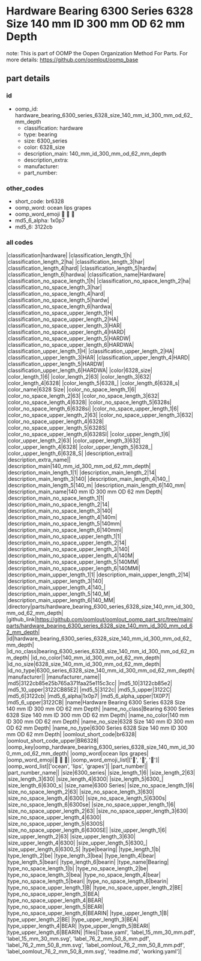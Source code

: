 # Hardware Bearing 6300 Series 6328 Size 140 mm ID 300 mm OD 62 mm Depth  

note: This is part of OOMP the Oopen Organization Method For Parts. For more details: https://github.com/oomlout/oomp_base

##  part details





### id
* oomp_id: hardware_bearing_6300_series_6328_size_140_mm_id_300_mm_od_62_mm_depth
  * classification: hardware
  * type: bearing
  * size: 6300_series
  * color: 6328_size
  * description_main: 140_mm_id_300_mm_od_62_mm_depth
  * description_extra: 
  * manufacturer: 
  * part_number: 

### other_codes
* short_code: br6328
* oomp_word: ocean lips grapes
* oomp_word_emoji :ocean: :lips: :grapes:
* md5_6_alpha: 1x0p7
* md5_6: 3122cb

### all codes 
|classification|hardware|
|classification_length_1|h|
|classification_length_2|ha|
|classification_length_3|har|
|classification_length_4|hard|
|classification_length_5|hardw|
|classification_length_6|hardwa|
|classification_name|Hardware|
|classification_no_space_length_1|h|
|classification_no_space_length_2|ha|
|classification_no_space_length_3|har|
|classification_no_space_length_4|hard|
|classification_no_space_length_5|hardw|
|classification_no_space_length_6|hardwa|
|classification_no_space_upper_length_1|H|
|classification_no_space_upper_length_2|HA|
|classification_no_space_upper_length_3|HAR|
|classification_no_space_upper_length_4|HARD|
|classification_no_space_upper_length_5|HARDW|
|classification_no_space_upper_length_6|HARDWA|
|classification_upper_length_1|H|
|classification_upper_length_2|HA|
|classification_upper_length_3|HAR|
|classification_upper_length_4|HARD|
|classification_upper_length_5|HARDW|
|classification_upper_length_6|HARDWA|
|color|6328_size|
|color_length_1|6|
|color_length_2|63|
|color_length_3|632|
|color_length_4|6328|
|color_length_5|6328_|
|color_length_6|6328_s|
|color_name|6328 Size|
|color_no_space_length_1|6|
|color_no_space_length_2|63|
|color_no_space_length_3|632|
|color_no_space_length_4|6328|
|color_no_space_length_5|6328s|
|color_no_space_length_6|6328si|
|color_no_space_upper_length_1|6|
|color_no_space_upper_length_2|63|
|color_no_space_upper_length_3|632|
|color_no_space_upper_length_4|6328|
|color_no_space_upper_length_5|6328S|
|color_no_space_upper_length_6|6328SI|
|color_upper_length_1|6|
|color_upper_length_2|63|
|color_upper_length_3|632|
|color_upper_length_4|6328|
|color_upper_length_5|6328_|
|color_upper_length_6|6328_S|
|description_extra||
|description_extra_name||
|description_main|140_mm_id_300_mm_od_62_mm_depth|
|description_main_length_1|1|
|description_main_length_2|14|
|description_main_length_3|140|
|description_main_length_4|140_|
|description_main_length_5|140_m|
|description_main_length_6|140_mm|
|description_main_name|140 mm ID 300 mm OD 62 mm Depth|
|description_main_no_space_length_1|1|
|description_main_no_space_length_2|14|
|description_main_no_space_length_3|140|
|description_main_no_space_length_4|140m|
|description_main_no_space_length_5|140mm|
|description_main_no_space_length_6|140mmi|
|description_main_no_space_upper_length_1|1|
|description_main_no_space_upper_length_2|14|
|description_main_no_space_upper_length_3|140|
|description_main_no_space_upper_length_4|140M|
|description_main_no_space_upper_length_5|140MM|
|description_main_no_space_upper_length_6|140MMI|
|description_main_upper_length_1|1|
|description_main_upper_length_2|14|
|description_main_upper_length_3|140|
|description_main_upper_length_4|140_|
|description_main_upper_length_5|140_M|
|description_main_upper_length_6|140_MM|
|directory|parts/hardware_bearing_6300_series_6328_size_140_mm_id_300_mm_od_62_mm_depth|
|github_link|https://github.com/oomlout/oomlout_oomp_part_src/tree/main/parts/hardware_bearing_6300_series_6328_size_140_mm_id_300_mm_od_62_mm_depth|
|id|hardware_bearing_6300_series_6328_size_140_mm_id_300_mm_od_62_mm_depth|
|id_no_class|bearing_6300_series_6328_size_140_mm_id_300_mm_od_62_mm_depth|
|id_no_color|140_mm_id_300_mm_od_62_mm_depth|
|id_no_size|6328_size_140_mm_id_300_mm_od_62_mm_depth|
|id_no_type|6300_series_6328_size_140_mm_id_300_mm_od_62_mm_depth|
|manufacturer||
|manufacturer_name||
|md5|3122cb85e25b765a371faa25e115c3cc|
|md5_10|3122cb85e2|
|md5_10_upper|3122CB85E2|
|md5_5|3122c|
|md5_5_upper|3122C|
|md5_6|3122cb|
|md5_6_alpha|1x0p7|
|md5_6_alpha_upper|1X0P7|
|md5_6_upper|3122CB|
|name|Hardware Bearing 6300 Series 6328 Size 140 mm ID 300 mm OD 62 mm Depth|
|name_no_class|Bearing 6300 Series 6328 Size 140 mm ID 300 mm OD 62 mm Depth|
|name_no_color|140 mm ID 300 mm OD 62 mm Depth|
|name_no_size|6328 Size 140 mm ID 300 mm OD 62 mm Depth|
|name_no_type|6300 Series 6328 Size 140 mm ID 300 mm OD 62 mm Depth|
|oomlout_short_code|br6328|
|oomlout_short_code_upper|BR6328|
|oomp_key|oomp_hardware_bearing_6300_series_6328_size_140_mm_id_300_mm_od_62_mm_depth|
|oomp_word|ocean lips grapes|
|oomp_word_emoji|:ocean: :lips: :grapes:|
|oomp_word_emoji_list|[':ocean:', ':lips:', ':grapes:']|
|oomp_word_list|['ocean', 'lips', 'grapes']|
|part_number||
|part_number_name||
|size|6300_series|
|size_length_1|6|
|size_length_2|63|
|size_length_3|630|
|size_length_4|6300|
|size_length_5|6300_|
|size_length_6|6300_s|
|size_name|6300 Series|
|size_no_space_length_1|6|
|size_no_space_length_2|63|
|size_no_space_length_3|630|
|size_no_space_length_4|6300|
|size_no_space_length_5|6300s|
|size_no_space_length_6|6300se|
|size_no_space_upper_length_1|6|
|size_no_space_upper_length_2|63|
|size_no_space_upper_length_3|630|
|size_no_space_upper_length_4|6300|
|size_no_space_upper_length_5|6300S|
|size_no_space_upper_length_6|6300SE|
|size_upper_length_1|6|
|size_upper_length_2|63|
|size_upper_length_3|630|
|size_upper_length_4|6300|
|size_upper_length_5|6300_|
|size_upper_length_6|6300_S|
|type|bearing|
|type_length_1|b|
|type_length_2|be|
|type_length_3|bea|
|type_length_4|bear|
|type_length_5|beari|
|type_length_6|bearin|
|type_name|Bearing|
|type_no_space_length_1|b|
|type_no_space_length_2|be|
|type_no_space_length_3|bea|
|type_no_space_length_4|bear|
|type_no_space_length_5|beari|
|type_no_space_length_6|bearin|
|type_no_space_upper_length_1|B|
|type_no_space_upper_length_2|BE|
|type_no_space_upper_length_3|BEA|
|type_no_space_upper_length_4|BEAR|
|type_no_space_upper_length_5|BEARI|
|type_no_space_upper_length_6|BEARIN|
|type_upper_length_1|B|
|type_upper_length_2|BE|
|type_upper_length_3|BEA|
|type_upper_length_4|BEAR|
|type_upper_length_5|BEARI|
|type_upper_length_6|BEARIN|
|files|['base.yaml', 'label_15_mm_30_mm.pdf', 'label_15_mm_30_mm.svg', 'label_76_2_mm_50_8_mm.pdf', 'label_76_2_mm_50_8_mm.svg', 'label_oomlout_76_2_mm_50_8_mm.pdf', 'label_oomlout_76_2_mm_50_8_mm.svg', 'readme.md', 'working.yaml']|
